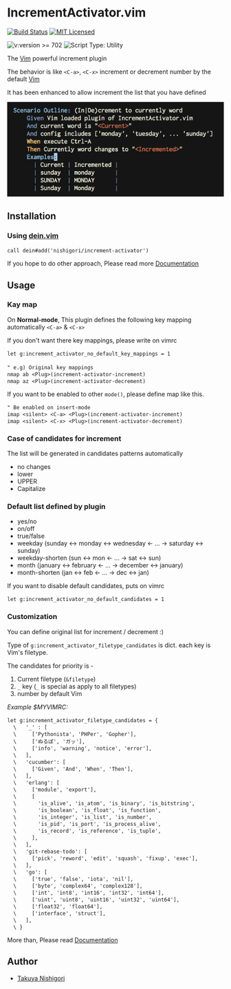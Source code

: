 # IncrementActivator.vim

[![Build Status](http://img.shields.io/travis/nishigori/increment-activator/master.svg?style=flat)](https://travis-ci.org/nishigori/increment-activator)
[![MIT Licensed](http://img.shields.io/badge/license-MIT-blue.svg?style=flat)](https://raw.githubusercontent.com/nishigori/increment-activator/master/MIT-LICENSE.txt)

![v:version >= 702](http://img.shields.io/badge/v:version->=%20702-007F00.svg?style=flat)
![Script Type: Utility](http://img.shields.io/badge/script%20type-utility-000000.svg?style=flat)

The [Vim] powerful increment plugin

The behavior is like `<C-a>`, `<C-x>` increment or decrement number by the default [Vim][]

It has been enhanced to allow increment the list that you have defined

![SnapShot - IncrementActivator.vim](snapshot.gif)

[Vim]: http://vim.org/

## Installation

### Using [dein.vim](https://github.com/Shougo/dein.vim)

```viml
call dein#add('nishigori/increment-activator')
```

If you hope to do other approach, Please read more [Documentation](doc/vim-increment-activator.txt)

## Usage

### Kay map

On **Normal-mode**, This plugin defines the following key mapping automatically `<C-a>` & `<C-x>`

If you don't want there key mappings, please write on vimrc

```viml
let g:increment_activator_no_default_key_mappings = 1

" e.g) Original key mappings
nmap ab <Plug>(increment-activator-increment)
nmap az <Plug>(increment-activator-decrement)
```

If you want to be enabled to other `mode()`, please define map like this.

```viml
" Be enabled on insert-mode
imap <silent> <C-a> <Plug>(increment-activator-increment)
imap <silent> <C-x> <Plug>(increment-activator-decrement)
```

### Case of candidates for increment

The list will be generated in candidates patterns automatically

* no changes
* lower
* UPPER
* Capitalize

### Default list defined by plugin

* yes/no
* on/off
* true/false
* weekday (sunday <-> monday <-> wednesday <- ... -> saturday <-> sunday)
* weekday-shorten (sun <-> mon <- ... -> sat <-> sun)
* month (january <-> february <- ... -> december <-> january)
* month-shorten (jan <-> feb <- ... -> dec <-> jan)

If you want to disable default candidates, puts on vimrc

```viml
let g:increment_activator_no_default_candidates = 1
```

### Customization

You can define original list for increment / decrement :)

Type of `g:increment_activator_filetype_candidates` is dict. each key is Vim's filetype.

The candidates for priority is -

1. Current filetype (`&filetype`)
2. `_` key (`_` is special as apply to all filetypes)
3. number by default Vim

*Example $MYVIMRC:*

```viml
let g:increment_activator_filetype_candidates = {
  \   '_' : [
  \     ['Pythonista', 'PHPer', 'Gopher'],
  \     ['ぬるぽ', 'ガッ'],
  \     ['info', 'warning', 'notice', 'error'],
  \   ],
  \   'cucumber': [
  \     ['Given', 'And', 'When', 'Then'],
  \   ],
  \   'erlang': [
  \     ['module', 'export'],
  \     [
  \       'is_alive', 'is_atom', 'is_binary', 'is_bitstring',
  \       'is_boolean', 'is_float', 'is_function',
  \       'is_integer', 'is_list', 'is_number',
  \       'is_pid', 'is_port', 'is_process_alive',
  \       'is_record', 'is_reference', 'is_tuple',
  \     ],
  \   ],
  \   'git-rebase-todo': [
  \     ['pick', 'reword', 'edit', 'squash', 'fixup', 'exec'],
  \   ],
  \   'go': [
  \     ['true', 'false', 'iota', 'nil'],
  \     ['byte', 'complex64', 'complex128'],
  \     ['int', 'int8', 'int16', 'int32', 'int64'],
  \     ['uint', 'uint8', 'uint16', 'uint32', 'uint64'],
  \     ['float32', 'float64'],
  \     ['interface', 'struct'],
  \   ],
  \ }
```

More than, Please read [Documentation](doc/vim-increment-activator.txt)

## Author

* [Takuya Nishigori](http://github.com/nishigori)
